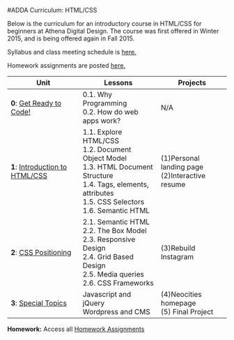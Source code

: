 #ADDA Curriculum: HTML/CSS

Below is the curriculum for an introductory course in HTML/CSS for beginners at Athena Digital Design. The course was first offered in Winter 2015, and is being offered again in Fall 2015. 

Syllabus and class meeting schedule is [here.](https://docs.google.com/spreadsheets/d/1ram5BQ68K6Zx43M8CgqETPTjY9f3ksUqf9Agjr1x_Hs/edit?usp=sharing) 

Homework assignments are posted [here.](https://github.com/opebukola/ADDACurriculum/blob/master/units/homework.md)


| Unit          | Lessons     | Projects |
| ------------- |-------------|----------|
| **0**: [Get Ready to Code!](https://github.com/opebukola/ADDACurriculum/blob/master/units/0-intro.md)  | 0.1. Why Programming <br>0.2. How do web apps work? | N/A |
| **1**: [Introduction to HTML/CSS](https://github.com/opebukola/ADDACurriculum/blob/master/units/1-introhtmlcss.md)  | 1.1. Explore HTML/CSS <br>1.2. Document Object Model <br> 1.3. HTML Document Structure <br> 1.4. Tags, elements, attributes <br> 1.5. CSS Selectors <br> 1.6. Semantic HTML | (1)Personal landing page <br> (2)Interactive resume |
| **2**: [CSS Positioning](https://github.com/opebukola/ADDACurriculum/blob/master/units/2-csspositioning.md)| 2.1. Semantic HTML <br>2.2. The Box Model <br> 2.3. Responsive Design <br> 2.4. Grid Based Design <br> 2.5. Media queries <br> 2.6. CSS Frameworks| (3)Rebuild Instagram|
| **3**: [Special Topics](https://github.com/opebukola/ADDACurriculum/blob/master/units/specialtopics.md)  | Javascript and jQuery <br> Wordpress and CMS | (4)Neocities homepage <br>(5) Final Project |

**Homework:** Access all [Homework Assignments](https://github.com/opebukola/ADDACurriculum/blob/master/units/homework.md) 



 
